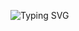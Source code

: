![Typing SVG](https://readme-typing-svg.demolab.com?size=30&duration=8000&color=FF69B4&lines=Hi,+I'm+Jana+alazzeh💗;A+Computer+Science+Student+++++;passionate+about+design+%26+technology;Flutter-UI%2FUX-Designer-ASP.Net)

<!--
**Jana-alazzeh/Jana-alazzeh** is a ✨ _special_ ✨ repository because its `README.md` (this file) appears on your GitHub profile.

Here are some ideas to get you started:

- 🔭 I’m currently working on ...
- 🌱 I’m currently learning ...
- 👯 I’m looking to collaborate on ...
- 🤔 I’m looking for help with ...
- 💬 Ask me about ...
- 📫 How to reach me: ...
- 😄 Pronouns: ...
- ⚡ Fun fact: ...
-->
